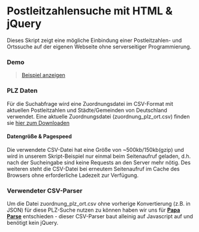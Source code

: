 # Postleitzahlensuche mit HTML & jQuery

Dieses Skript zeigt eine mögliche Einbindung einer Postleitzahlen- und Ortssuche auf der eigenen Webseite ohne serverseitiger Programmierung. 

### Demo
> [Beispiel anzeigen](http://rawgit.com/plzTeam/web-snippets/master/plz-suche/index.html)

### PLZ Daten

Für die Suchabfrage wird eine Zuordnungsdatei im CSV-Format mit aktuellen Postleitzahlen und Städte/Gemeinden von Deutschland verwendet. Eine aktuelle Zuordnungsdatei (zuordnung_plz_ort.csv) finden sie [hier zum Downloaden](http://www.suche-postleitzahl.org/downloads)

#### Datengröße & Pagespeed

Die verwendete CSV-Datei hat eine Größe von ~500kb/150kb(gzip) und wird in unserem Skript-Beispiel nur einmal beim Seitenaufruf geladen, d.h. nach der Sucheingabe sind keine Requests an den Server mehr nötig. Des weiteren steht die CSV-Datei bei erneutem Seitenaufruf im Cache des Browsers ohne erforderliche Ladezeit zur Verfügung.

### Verwendeter CSV-Parser

Um die Datei zuordnung_plz_ort.csv ohne vorherige Konvertierung (z.B. in JSON) für diese PLZ-Suche nutzen zu können haben wir uns für [**Papa Parse**](http://papaparse.com/) entschieden - dieser CSV-Parser baut alleinig auf Javascript auf und benötigt kein jQuery.
